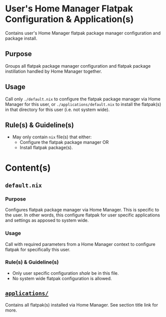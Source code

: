 # User's Home Manager Flatpak Configuration & Application(s)

Contains user's Home Manager flatpak package manager configuration and package install.

## Purpose

Groups all flatpak package manager configuration and flatpak package instillation handled by Home Manager together.

## Usage

Call only `./default.nix` to configure the flatpak package manager via Home Manager for this user, or `./applications/default.nix` to install the flatpak(s) in that directory for this user (i.e. not system wide).

## Rule(s) & Guideline(s)

- May only contain `nix` file(s) that either:
   - Configure the flatpak package manager OR
   - Install flatpak package(s).

# Content(s)

## `default.nix`

### Purpose

Configures flatpak package manager via Home Manager. This is specific to the user. In other words, this configure flatpak for user specific applications and settings as apposed to system wide.

### Usage

Call with required parameters from a Home Manager context to configure flatpak for specifically this user.

### Rule(s) & Guideline(s)

- Only user specific configuration *shale* be in this file.
- No system wide flatpak configuration is allowed.

## [`applications/`](./applications/README.md)

Contains all flatpak(s) installed via Home Manager. See section title link for more.


